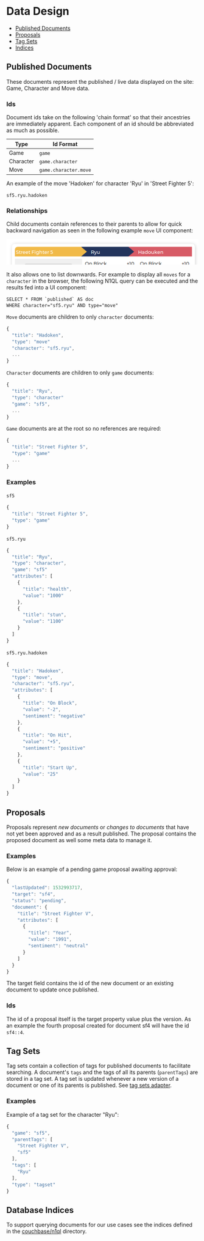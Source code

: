 # Data Design
* [Published Documents](#published-documents)
* [Proposals](#proposals)
* [Tag Sets](#tag-sets)
* [Indices](#database-indices)

## Published Documents

These documents represent the published / live data displayed on the site: Game, Character and Move data.

### Ids
Document ids take on the following 'chain format' so that their ancestries are immediately apparent. Each component of an id should be abbreviated as much as possible.

| Type     | Id Format            |
|----------|----------------------|
| Game     | `game`               |
| Character| `game.character`     |
| Move     | `game.character.move`|

An example of the move 'Hadoken' for character 'Ryu' in 'Street Fighter 5':
```
sf5.ryu.hadoken
```

### Relationships
Child documents contain references to their parents to allow for quick backward navigation as seen in the following example `move` UI component:

![quick navigation](quick-navigation.png)

It also allows one to list downwards. For example to display all `moves` for a `character` in the browser, the following N1QL query can be executed and the results fed into a UI component:
   ```
   SELECT * FROM `published` AS doc
   WHERE character="sf5.ryu" AND type="move"
   ```

`Move` documents are children to only `character` documents:
```js
{
  "title": "Hadoken",
  "type": "move"
  "character": "sf5.ryu",
  ...
}
```

`Character` documents are children to only `game` documents:
```js
{
  "title": "Ryu",
  "type": "character"
  "game": "sf5",
  ...
}
```

`Game` documents are at the root so no references are required:
```js
{
  "title": "Street Fighter 5",
  "type": "game"
  ...
}
```

### Examples

`sf5`
```js
{
  "title": "Street Fighter 5",
  "type": "game"
}
```

`sf5.ryu`
```js
{
  "title": "Ryu",
  "type": "character",
  "game": "sf5"
  "attributes": [
    {
      "title": "health",
      "value": "1000"
    },
    {
      "title": "stun",
      "value": "1100"
    }
  ]
}
```

`sf5.ryu.hadoken`
```js
{
  "title": "Hadoken",
  "type": "move",
  "character": "sf5.ryu",
  "attributes": [
    {
      "title": "On Block",
      "value": "-2",
      "sentiment": "negative"
    },
    {
      "title": "On Hit",
      "value": "+5",
      "sentiment": "positive"
    },
    {
      "title": "Start Up",
      "value": "25"
    }
  ]
}
```

## Proposals

Proposals represent *new documents* or *changes to documents* that have not yet been approved and as a result published. The proposal contains the proposed document as well some meta data to manage it.

### Examples
Below is an example of a pending game proposal awaiting approval:
```js
{
  "lastUpdated": 1532993717,
  "target": "sf4",
  "status": "pending",
  "document": {
    "title": "Street Fighter V",
    "attributes": [
      {
        "title": "Year",
        "value": "1991",
        "sentiment": "neutral"
      }
    ]
  }
}
```

The target field contains the id of the new document or an existing document to update once published.

### Ids
The id of a proposal itself is the target property value plus the version.
As an example the fourth proposal created for document sf4 will have the id `sf4::4`.

## Tag Sets
Tag sets contain a collection of tags for published documents to facilitate searching. A document's `tags` and the tags of all its parents (`parentTags`) are stored in a tag set. A tag set is updated whenever a new version of a document or one of its parents is published. See [tag sets adapter](../server/src/database_adapters/couchbase/tag_sets.rs).

### Examples
Example of a tag set for the character "Ryu":
```js
{
  "game": "sf5",
  "parentTags": [
    "Street Fighter V",
    "sf5"
  ],
  "tags": [
    "Ryu"
  ],
  "type": "tagset"
}
```

## Database Indices
To support querying documents for our use cases see the indices defined in the [couchbase/n1ql](../couchbase/n1ql) directory.
